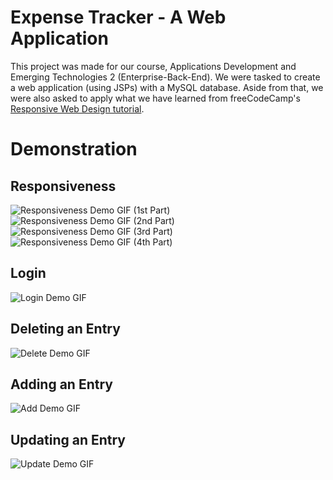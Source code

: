 # Expense Tracker - A Web Application
This project was made for our course, Applications Development and Emerging Technologies 2 (Enterprise-Back-End).
We were tasked to create a web application (using JSPs) with a MySQL database.
Aside from that, we were also asked to apply what we have learned from
freeCodeCamp's [Responsive Web Design tutorial](https://www.freecodecamp.org/learn/2022/responsive-web-design/).

# Demonstration
## Responsiveness
![Responsiveness Demo GIF (1st Part)](gifs/1-1_Responsive.gif)
![Responsiveness Demo GIF (2nd Part)](gifs/1-2_Responsive.gif)
![Responsiveness Demo GIF (3rd Part)](gifs/1-3_Responsive.gif)
![Responsiveness Demo GIF (4th Part)](gifs/1-4_Responsive.gif)

## Login
![Login Demo GIF](gifs/2_Login.gif)

## Deleting an Entry
![Delete Demo GIF](gifs/3_Delete.gif)

## Adding an Entry
![Add Demo GIF](gifs/4_Add.gif)

## Updating an Entry
![Update Demo GIF](gifs/5_Update.gif)
